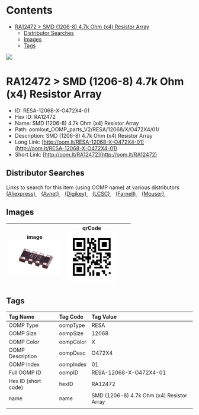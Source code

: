 



Contents
========

* [RA12472 > SMD (1206-8) 4.7k Ohm (x4) Resistor Array](#ra12472--smd-1206-8-47k-ohm-x4-resistor-array)
	* [Distributor Searches](#distributor-searches)
	* [Images](#images)
	* [Tags](#tags)
  
![][im]
# RA12472 > SMD (1206-8) 4.7k Ohm (x4) Resistor Array

- ID: RESA-12068-X-O472X4-01
- Hex ID: RA12472
- Name: SMD (1206-8) 4.7k Ohm (x4) Resistor Array
- Path: oomlout_OOMP_parts_V2/RESA/12068/X/O472X4/01/
- Description: SMD (1206-8) 4.7k Ohm (x4) Resistor Array
- Long Link: [http://oom.lt/RESA-12068-X-O472X4-01](http://oom.lt/RESA-12068-X-O472X4-01)
- Short Link: [http://oom.lt/RA12472](http://oom.lt/RA12472)

## Distributor Searches
  
Links to search for this item (using OOMP name) at various distributors  
[(Aliexpress) ](https://www.aliexpress.com/wholesale?SearchText=SMD+1206-8+4.7k+Ohm+x4+Resistor+Array)&nbsp;&nbsp;&nbsp;[(Avnet) ](https://www.avnet.com/shop/us/search/SMD+1206-8+4.7k+Ohm+x4+Resistor+Array)&nbsp;&nbsp;&nbsp;[(Digikey) ](https://www.digikey.co.uk/en/products/result?s=SMD+1206-8+4.7k+Ohm+x4+Resistor+Array)&nbsp;&nbsp;&nbsp;[(LCSC) ](https://www.lcsc.com/search?q=SMD+1206-8+4.7k+Ohm+x4+Resistor+Array)&nbsp;&nbsp;&nbsp;[(Farnell) ](https://uk.farnell.com/search?st=SMD+1206-8+4.7k+Ohm+x4+Resistor+Array)&nbsp;&nbsp;&nbsp;[(Mouser) ](https://www.mouser.com/c/?q=SMD+1206-8+4.7k+Ohm+x4+Resistor+Array)&nbsp;&nbsp;&nbsp;
## Images
  

|image<br>[![](https://raw.githubusercontent.com/oomlout/oomlout_OOMP_parts_V2/main/RESA/12068/X/O472X4/01/image_140.jpg)](https://github.com/oomlout/oomlout_OOMP_parts_V2/tree/main/RESA/12068/X/O472X4/01/image.jpg)|qrCode<br>[![](https://raw.githubusercontent.com/oomlout/oomlout_OOMP_parts_V2/main/RESA/12068/X/O472X4/01/qrCode_140.png)](https://github.com/oomlout/oomlout_OOMP_parts_V2/tree/main/RESA/12068/X/O472X4/01/qrCode.png)|||
| :---: | :---: | :---: | :---: |

## Tags
  

|Tag Name|Tag Code|Tag Value|
| :--- | :--- | :--- |
|OOMP Type|oompType|RESA|
|OOMP Size|oompSize|12068|
|OOMP Color|oompColor|X|
|OOMP Description|oompDesc|O472X4|
|OOMP Index|oompIndex|01|
|Full OOMP ID|oompID|RESA-12068-X-O472X4-01|
|Hex ID (short code)|hexID|RA12472|
|name|name|SMD (1206-8) 4.7k Ohm (x4) Resistor Array|
||||



[im]: image_450.jpg

